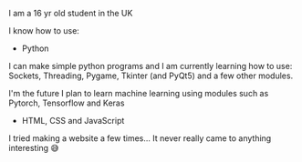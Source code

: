 I am a 16 yr old student in the UK

I know how to use: 

- Python

I can make simple python programs and I am currently learning how to use: Sockets, Threading, Pygame, Tkinter (and PyQt5) and a few other modules.

I'm the future I plan to learn machine learning using modules such as Pytorch, Tensorflow and Keras

- HTML, CSS and JavaScript

I tried making a website a few times... It never really came to anything interesting 😅
